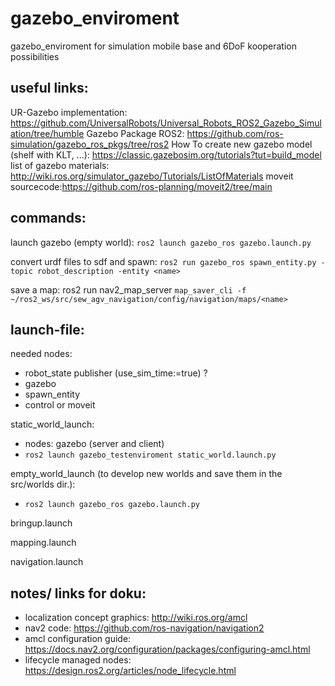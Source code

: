 # gazebo_enviroment
gazebo_enviroment for simulation mobile base and 6DoF kooperation possibilities

## useful links:
UR-Gazebo implementation: https://github.com/UniversalRobots/Universal_Robots_ROS2_Gazebo_Simulation/tree/humble
Gazebo Package ROS2: https://github.com/ros-simulation/gazebo_ros_pkgs/tree/ros2
How To create new gazebo model (shelf with KLT, ...): https://classic.gazebosim.org/tutorials?tut=build_model
list of gazebo materials: http://wiki.ros.org/simulator_gazebo/Tutorials/ListOfMaterials
moveit sourcecode:https://github.com/ros-planning/moveit2/tree/main

## commands:
launch gazebo (empty world): `ros2 launch gazebo_ros gazebo.launch.py`

convert urdf files to sdf and spawn: `ros2 run gazebo_ros spawn_entity.py -topic robot_description -entity <name>`

save a map: ros2 run nav2_map_server `map_saver_cli -f ~/ros2_ws/src/sew_agv_navigation/config/navigation/maps/<name>`


## launch-file:
needed nodes:
- robot_state publisher (use_sim_time:=true) ?
- gazebo
- spawn_entity 
- control or moveit

static_world_launch:
- nodes: gazebo (server and client)
- `ros2 launch gazebo_testenviroment static_world.launch.py`

empty_world_launch (to develop new worlds and save them in the src/worlds dir.):
- `ros2 launch gazebo_ros gazebo.launch.py`

bringup.launch

mapping.launch

navigation.launch






## notes/ links for doku:
- localization concept graphics: http://wiki.ros.org/amcl
- nav2 code: https://github.com/ros-navigation/navigation2
- amcl configuration guide: https://docs.nav2.org/configuration/packages/configuring-amcl.html
- lifecycle managed nodes: https://design.ros2.org/articles/node_lifecycle.html